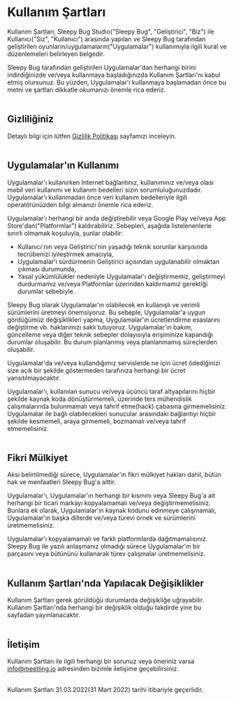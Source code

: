 # Kullanım Şartları

Kullanım Şartları, Sleepy Bug Studio("Sleepy Bug", "Geliştirici", "Biz") ile Kullanıcı("Siz", "Kullanıcı") arasında yapılan ve Sleepy Bug tarafından geliştirilen oyunların/uygulamaların("Uygulamalar") kullanımıyla ilgili kural ve düzenlemeleri belirleyen belgedir. 

Sleepy Bug tarafından geliştirilen Uygulamalar'dan herhangi birini indirdiğinizde ve/veya kullanmaya başladığınızda Kullanım Şartları'nı kabul etmiş olursunuz. Bu yüzden, Uygulamalar'ı kullanmaya başlamadan önce bu metni ve şartları dikkatle okumanızı önemle rica ederiz.
<br><br>

## Gizliliğiniz

Detaylı bilgi için lütfen [Gizlilik Politikası](gizlilikPolitikasi.md) sayfamızı inceleyin.
<br><br>

## Uygulamalar'ın Kullanımı

Uygulamalar'ı kullanırken Internet bağlantınız, kullanımınız ve/veya olası mobil veri kullanımı ve kullanım bedelleri sizin sorumluluğunuzdadır. Uygulamalar'ı kullanmadan önce veri kullanım bedelleriyle ilgili operatörünüzden bilgi almanızı önemle rica ederiz.

Uygulamalar'ı herhangi bir anda değiştirebilir veya Google Play ve/veya App Store'dan("Platformlar") kaldırabiliriz. Sebepleri, aşağıda listelenenlerle sınırlı olmamak koşuluyla, şunlar olabilir:
- Kullanıcı'nın veya Geliştirici'nin yaşadığı teknik sorunlar karşısında tecrübenizi iyileştirmek amacıyla,
- Uygulamalar'ı sürdürmenin Geliştirici açısından uygulanabilir olmaktan çıkması durumunda,
- Yasal yükümlülükler nedeniyle Uygulamalar'ı değiştirmemiz, geliştirmeyi durdurmamız ve/veya Platformlar üzerinden kaldırmamız gerektiği durumlar sebebiyle.

Sleepy Bug olarak Uygulamalar'ın olabilecek en kullanışlı ve verimli sürümlerini üretmeyi önemsiyoruz. Bu sebeple, Uygulamalar'a uygun gördüğümüz değişiklikleri yapma, Uygulamalar'ın ücretlendirme esaslarını değiştirme vb. haklarımızı saklı tutuyoruz. Uygulamalar'ın bakım, güncelleme veya diğer teknik sebepler dolayısıyla erişiminize kapandığı durumlar oluşabilir. Bu durum planlanmış veya planlanmamış süreçlerden oluşabilir. 

Uygulamalar'da ve/veya kullandığımız servislerde ne için ücret ödediğinizi size açık bir şekilde göstermeden tarafınıza herhangi bir ücret yansıtılmayacaktır.

Uygulamalar'ı, kullanılan sunucu ve/veya üçüncü taraf altyapılarını hiçbir şekilde kaynak koda dönüştürmemeli, üzerinde ters mühendislik çalışmalarında bulunmamalı veya tahrif etme(hack) çabasına girmemelisiniz. Uygulamalar ile bağlı olabilecekleri sunucular arasındaki bağlantıyı hiçbir şekilde kesmemeli, araya girmemeli, bozmamalı ve/veya tahrif etmemelisiniz.
<br><br>

## Fikri Mülkiyet

Aksi belirtilmediği sürece, Uygulamalar'ın fikri mülkiyet hakları dahil, bütün hak ve menfaatleri Sleepy Bug'a aittir.

Uygulamalar'ı, Uygulamalar'ın herhangi bir kısmını veya Sleepy Bug'a ait herhangi bir ticari markayı kopyalamamalı ve/veya değiştirmemelisiniz. Bunlara ek olarak, Uygulamalar'ın kaynak kodunu edinmeye çalışmamalı, Uygulamalar'ın başka dillerde ve/veya türevi örnek ve sürümlerini üretmemelisiniz.

Uygulamalar'ı kopyalamamalı ve farklı platformlarda dağıtmamalısınız. Sleepy Bug ile yazılı anlaşmanız olmadığı sürece Uygulamalar'ın bir parçasını veya bütününü kullanarak türev çalışmalar üretmemelisiniz.
<br><br>

## Kullanım Şartları'nda Yapılacak Değişiklikler

Kullanım Şartları gerek görüldüğü durumlarda değişikliğe uğrayabilir. Kullanım Şartları'nda herhangi bir değişiklik olduğu takdirde yine bu sayfadan yayınlanacaktır.
<br><br>

## İletişim

Kullanım Şartları ile ilgili herhangi bir sorunuz veya öneriniz varsa [info@meetling.io](mailto:info@meetling.io) adresinden bizimle iletişime geçebilirsiniz.
<br><br>

Kullanım Şartları 31.03.2022(31 Mart 2022) tarihi itibariyle geçerlidir.
